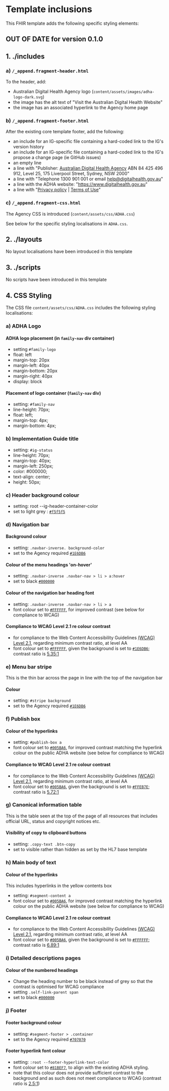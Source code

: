 # Template inclusions
This FHIR template adds the following specific styling elements:

## OUT OF DATE for version 0.1.0

## 1. ./includes
### a) `/_append.fragment-header.html`
To the header, add:
* Australian Digital Health Agency logo (`content/assets/images/adha-logo-dark.svg`)
* the image has the alt text of "Visit the Australian Digital Health Website"
* the image has an associated hyperlink to the Agency home page

### b) `/_append.fragment-footer.html`
After the existing core template footer, add the following:
* an include for an IG-specific file containing a hard-coded link to the IG's version history
* an include for an IG-specific file containing a hard-coded link to the IG's propose a change page (ie GitHub issues)
* an empty line
* a line with "Publisher: [Australian Digital Health Agency](https://www.digitalhealth.gov.au) ABN 84 425 496 912, Level 25, 175 Liverpool Street, Sydney, NSW 2000"
* a line with "Telephone 1300 901 001 or email [help@digitalhealth.gov.au](mailto:help@digitalhealth.gov.au)"
* a line with the ADHA website: "https://www.digitalhealth.gov.au"
* a line with "[Privacy policy](https://www.digitalhealth.gov.au/about-us/policies-privacy-and-reporting/privacy-policy) | [Terms of Use](https://www.digitalhealth.gov.au/about-us/policies-privacy-and-reporting/terms-of-use)"

### c) `/_append.fragment-css.html`
The Agency CSS is introduced (`content/assets/css/ADHA.css`)

See below for the specific styling localisations in `ADHA.css`.

## 2. ./layouts
No layout localisations have been introduced in this template

## 3. ./scripts
No scripts have been introduced in this template

## 4. CSS Styling
The CSS file `content/assets/css/ADHA.css` includes the following styling localisations:

### a) ADHA Logo

#### ADHA logo placement (in `family-nav` div container)
* setting `#family-logo`
* float: left
* margin-top: 20px
* margin-left: 40px
* margin-bottom: 20px
* margin-right: 40px
* display: block

#### Placement of logo container (`family-nav` div)
* setting: `#family-nav`
* line-height: 70px;
* float: left;
* margin-top: 4px;
* margin-bottom: 4px;

### b) Implementation Guide title
* setting: `#ig-status`
* line-height: 70px;
* margin-top: 40px;
* margin-left: 250px;
* color: #000000;
* text-align: center;
* height: 50px;

### c) Header background colour
* setting: root --ig-header-container-color
* set to light grey : [`#f5f5f5`](https://www.color-hex.com/color/f5f5f5)

### d) Navigation bar

#### Background colour
* setting: `.navbar-inverse. background-color`
* set to the Agency required [`#1E6DB6`](https://www.color-hex.com/color/1e6db6)

#### Colour of the menu headings 'on-hover' 
* setting: `.navbar-inverse .navbar-nav > li > a:hover`
* set to black [`#000000`](https://www.color-hex.com/color/000000)

#### Colour of the navigation bar heading font
* setting: `.navbar-inverse .navbar-nav > li > a`
* font colour set to [`#FFFFFF`](https://www.color-hex.com/color/FFFFFF), for improved contrast (see below for compliance to WCAG)

#### Compliance to WCAG Level 2.1 re colour contrast
* for compliance to the Web Content Accessibility Guidelines [(WCAG) Level 2.1](https://www.w3.org/WAI/standards-guidelines/wcag/), regarding minimum contrast ratio, at level AA
* font colour set to [`#FFFFFF`](https://www.color-hex.com/color/FFFFFF), given the background is set to [`#1E6DB6`](https://www.color-hex.com/color/1E6DB6); contrast ratio is [5.35:1](https://webaim.org/resources/contrastchecker/?fcolor=FFFFFF&bcolor=1E6DB6)

### e) Menu bar stripe
This is the thin bar across the page in line with the top of the navigation bar

#### Colour
* setting: `#stripe background`
* set to the Agency required [`#1E6DB6`](https://www.color-hex.com/color/1e6db6)

### f) Publish box

#### Colour of the hyperlinks
* setting: `#publish-box a`
* font colour set to [`#005BA6`](https://www.color-hex.com/color/005BA6), for improved contrast matching the hyperlink colour on the public ADHA website (see below for compliance to WCAG)

#### Compliance to WCAG Level 2.1 re colour contrast
* for compliance to the Web Content Accessibility Guidelines [(WCAG) Level 2.1](https://www.w3.org/WAI/standards-guidelines/wcag/), regarding minimum contrast ratio, at level AA
* font colour set to [`#005BA6`](https://www.color-hex.com/color/005BA6), given the background is set to [`#FFEB7E`](https://www.color-hex.com/color/FFEB7E); contrast ratio is [5.72:1](https://webaim.org/resources/contrastchecker/?fcolor=005BA6&bcolor=FFEB7E)

### g) Canonical information table
This is the table seen at the top of the page of all resources that includes official URL, status and copyright notices etc.

#### Visibility of copy to clipboard buttons
* setting: `.copy-text .btn-copy`
* set to visible rather than hidden as set by the HL7 base template

### h) Main body of text

#### Colour of the hyperlinks
This includes hyperlinks in the yellow contents box
* setting: `#segment-content a`
* font colour set to [`#005BA6`](https://www.color-hex.com/color/005BA6), for improved contrast matching the hyperlink colour on the public ADHA website (see below for compliance to WCAG)

#### Compliance to WCAG Level 2.1 re colour contrast
* for compliance to the Web Content Accessibility Guidelines [(WCAG) Level 2.1](https://www.w3.org/WAI/standards-guidelines/wcag/), regarding minimum contrast ratio, at level AA
* font colour set to [`#005BA6`](https://www.color-hex.com/color/005BA6), given the background is set to [`#FFFFFF`](https://www.color-hex.com/color/FFFFFF); contrast ratio is [6.89:1](https://webaim.org/resources/contrastchecker/?fcolor=005BA6&bcolor=FFFFFF)

### i) Detailed descriptions pages

#### Colour of the numbered headings 
* Change the heading number to be black instead of grey so that the contrast is optimised for WCAG compliance
* setting `.self-link-parent span`
* set to black [`#000000`](https://www.color-hex.com/color/000000)

### j) Footer

#### Footer background colour
* setting: `#segment-footer > .container`
* set to the Agency required [`#707070`](https://www.color-hex.com/color/707070)

#### Footer hyperlink font colour
* setting: `:root --footer-hyperlink-text-color`
* font colour set to [`#81BEF7`](https://www.color-hex.com/color/81BEF7), to align with the existing ADHA styling.
* note that this colour does not provide sufficient contrast to the background and as such does not meet compliance to WCAG (contrast ratio is [2.5:1](https://webaim.org/resources/contrastchecker/?fcolor=81BEF7&bcolor=707070))
